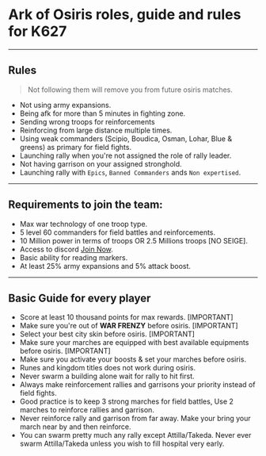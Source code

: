 # Ark of Osiris roles, guide and rules for K627

---

## Rules

> Not following them will remove you from future osiris matches.

- Not using army expansions.
- Being afk for more than 5 minutes in fighting zone.
- Sending wrong troops for reinforcements
- Reinforcing from large distance multiple times.
- Using weak commanders (Scipio, Boudica, Osman, Lohar, Blue & greens) as primary for field fights.
- Launching rally when you're not assigned the role of rally leader.
- Not having garrison on your assigned stronghold.
- Launching rally with `Epics`, `Banned Commanders` ands `Non expertised`.

---

## Requirements to join the team:

- Max war technology of one troop type.
- 5 level 60 commanders for field battles and reinforcements.
- 10 Million power in terms of troops OR 2.5 Millions troops [NO SEIGE].
- Access to discord <a href="https://discord.gg/fjh5JWa">Join Now</a>.
- Basic ability for reading markers.
- At least 25% army expansions and 5% attack boost.

---

## Basic Guide for every player

- Score at least 10 thousand points for max rewards. [IMPORTANT]
- Make sure you're out of <b>WAR FRENZY</b> before osiris. [IMPORTANT]
- Select your best city skin before osiris. [IMPORTANT]
- Make sure your marches are equipped with best available equipments before osiris. [IMPORTANT]
- Make sure you activate your boosts & set your marches before osiris.
- Runes and kingdom titles does not work during osiris.
- Never swarm a building alone wait for rally to hit first.
- Always make reinforcement rallies and garrisons your priority instead of field fights.
- Good practice is to keep 3 strong marches for field battles, Use 2 marches to reinforce rallies and garrison.
- Never reinforce rally and garrison from far away. Make your bring your march near by and then reinforce.
- You can swarm pretty much any rally except Attilla/Takeda. Never ever swarm Attilla/Takeda unless you wish to fill hospital very early.
